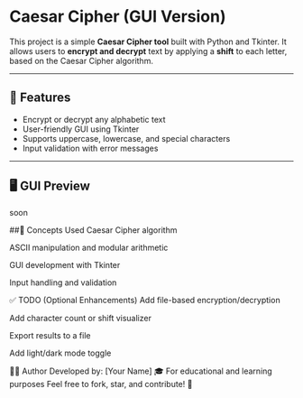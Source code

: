 # Caesar Cipher (GUI Version)

This project is a simple **Caesar Cipher tool** built with Python and Tkinter. It allows users to **encrypt and decrypt** text by applying a **shift** to each letter, based on the Caesar Cipher algorithm.

---

## 🔐 Features

- Encrypt or decrypt any alphabetic text
- User-friendly GUI using Tkinter
- Supports uppercase, lowercase, and special characters
- Input validation with error messages

---

## 🖥️ GUI Preview

soon


##🧠 Concepts Used
Caesar Cipher algorithm

ASCII manipulation and modular arithmetic

GUI development with Tkinter

Input handling and validation

✅ TODO (Optional Enhancements)
Add file-based encryption/decryption

Add character count or shift visualizer

Export results to a file

Add light/dark mode toggle

🧑‍💻 Author
Developed by: [Your Name]
🎓 For educational and learning purposes
Feel free to fork, star, and contribute! 🙌

